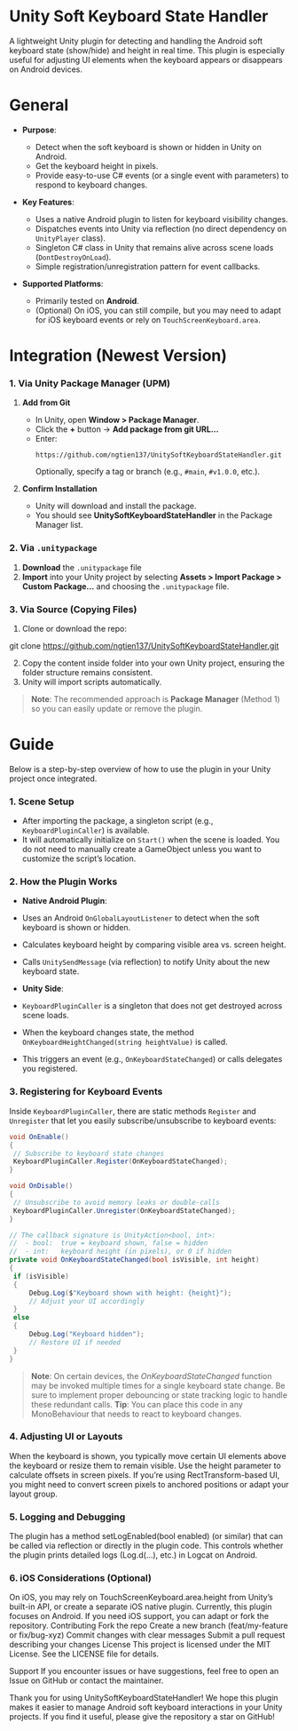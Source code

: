 # Unity Soft Keyboard State Handler

A lightweight Unity plugin for detecting and handling the Android soft keyboard state (show/hide) and height in real time. This plugin is especially useful for adjusting UI elements when the keyboard appears or disappears on Android devices.

# General

- **Purpose**:  
  - Detect when the soft keyboard is shown or hidden in Unity on Android.  
  - Get the keyboard height in pixels.  
  - Provide easy-to-use C# events (or a single event with parameters) to respond to keyboard changes.

- **Key Features**:  
  - Uses a native Android plugin to listen for keyboard visibility changes.  
  - Dispatches events into Unity via reflection (no direct dependency on `UnityPlayer` class).  
  - Singleton C# class in Unity that remains alive across scene loads (`DontDestroyOnLoad`).  
  - Simple registration/unregistration pattern for event callbacks.

- **Supported Platforms**:  
  - Primarily tested on **Android**.  
  - (Optional) On iOS, you can still compile, but you may need to adapt for iOS keyboard events or rely on `TouchScreenKeyboard.area`.

# Integration (Newest Version)

### 1. Via Unity Package Manager (UPM)

1. **Add from Git**  
   - In Unity, open **Window > Package Manager**.  
   - Click the **+** button → **Add package from git URL...**  
   - Enter:
     ```
     https://github.com/ngtien137/UnitySoftKeyboardStateHandler.git
     ```
     Optionally, specify a tag or branch (e.g., `#main`, `#v1.0.0`, etc.).

2. **Confirm Installation**  
   - Unity will download and install the package.  
   - You should see **UnitySoftKeyboardStateHandler** in the Package Manager list.

### 2. Via `.unitypackage`

1. **Download** the `.unitypackage` file
2. **Import** into your Unity project by selecting **Assets > Import Package > Custom Package...** and choosing the `.unitypackage` file.

### 3. Via Source (Copying Files)

1. Clone or download the repo:

git clone https://github.com/ngtien137/UnitySoftKeyboardStateHandler.git

2. Copy the content inside folder into your own Unity project, ensuring the folder structure remains consistent.  
3. Unity will import scripts automatically.

> **Note**: The recommended approach is **Package Manager** (Method 1) so you can easily update or remove the plugin.

# Guide

Below is a step-by-step overview of how to use the plugin in your Unity project once integrated.

### 1. Scene Setup

- After importing the package, a singleton script (e.g., `KeyboardPluginCaller`) is available.  
- It will automatically initialize on `Start()` when the scene is loaded. You do not need to manually create a GameObject unless you want to customize the script’s location.

### 2. How the Plugin Works

- **Native Android Plugin**:  
- Uses an Android `OnGlobalLayoutListener` to detect when the soft keyboard is shown or hidden.  
- Calculates keyboard height by comparing visible area vs. screen height.  
- Calls `UnitySendMessage` (via reflection) to notify Unity about the new keyboard state.

- **Unity Side**:  
- `KeyboardPluginCaller` is a singleton that does not get destroyed across scene loads.  
- When the keyboard changes state, the method `OnKeyboardHeightChanged(string heightValue)` is called.  
- This triggers an event (e.g., `OnKeyboardStateChanged`) or calls delegates you registered.

### 3. Registering for Keyboard Events

Inside `KeyboardPluginCaller`, there are static methods `Register` and `Unregister` that let you easily subscribe/unsubscribe to keyboard events:

```csharp
void OnEnable()
{
 // Subscribe to keyboard state changes
 KeyboardPluginCaller.Register(OnKeyboardStateChanged);
}

void OnDisable()
{
 // Unsubscribe to avoid memory leaks or double-calls
 KeyboardPluginCaller.Unregister(OnKeyboardStateChanged);
}

// The callback signature is UnityAction<bool, int>:
//  - bool:  true = keyboard shown, false = hidden
//  - int:   keyboard height (in pixels), or 0 if hidden
private void OnKeyboardStateChanged(bool isVisible, int height)
{
 if (isVisible)
 {
     Debug.Log($"Keyboard shown with height: {height}");
     // Adjust your UI accordingly
 }
 else
 {
     Debug.Log("Keyboard hidden");
     // Restore UI if needed
 }
}

```
> **Note**: On certain devices, the *OnKeyboardStateChanged* function may be invoked multiple times for a single keyboard state change. Be sure to implement proper debouncing or state tracking logic to handle these redundant calls.
> **Tip**: You can place this code in any MonoBehaviour that needs to react to keyboard changes. 

### 4. Adjusting UI or Layouts
When the keyboard is shown, you typically move certain UI elements above the keyboard or resize them to remain visible.
Use the height parameter to calculate offsets in screen pixels.
If you’re using RectTransform-based UI, you might need to convert screen pixels to anchored positions or adapt your layout group.
### 5. Logging and Debugging
The plugin has a method setLogEnabled(bool enabled) (or similar) that can be called via reflection or directly in the plugin code.
This controls whether the plugin prints detailed logs (Log.d(...), etc.) in Logcat on Android.
### 6. iOS Considerations (Optional)
On iOS, you may rely on TouchScreenKeyboard.area.height from Unity’s built-in API, or create a separate iOS native plugin.
Currently, this plugin focuses on Android. If you need iOS support, you can adapt or fork the repository.
Contributing
Fork the repo
Create a new branch (feat/my-feature or fix/bug-xyz)
Commit changes with clear messages
Submit a pull request describing your changes
License
This project is licensed under the MIT License. See the LICENSE file for details.

Support
If you encounter issues or have suggestions, feel free to open an Issue on GitHub or contact the maintainer.

Thank you for using UnitySoftKeyboardStateHandler!
We hope this plugin makes it easier to manage Android soft keyboard interactions in your Unity projects. If you find it useful, please give the repository a star on GitHub!
